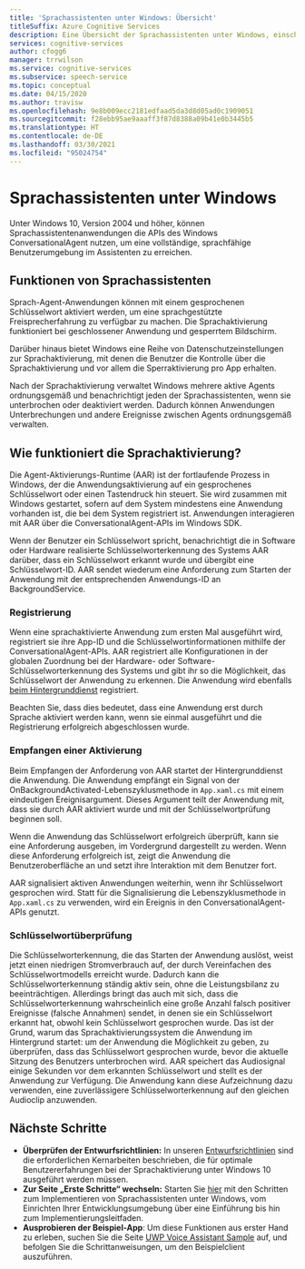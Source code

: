 ```yaml
---
title: 'Sprachassistenten unter Windows: Übersicht'
titleSuffix: Azure Cognitive Services
description: Eine Übersicht der Sprachassistenten unter Windows, einschließlich der verfügbaren Funktionen und Entwicklungsressourcen.
services: cognitive-services
author: cfogg6
manager: trrwilson
ms.service: cognitive-services
ms.subservice: speech-service
ms.topic: conceptual
ms.date: 04/15/2020
ms.author: travisw
ms.openlocfilehash: 9e8b009ecc2181edfaad5da3d8d05ad0c1909051
ms.sourcegitcommit: f28ebb95ae9aaaff3f87d8388a09b41e0b3445b5
ms.translationtype: HT
ms.contentlocale: de-DE
ms.lasthandoff: 03/30/2021
ms.locfileid: "95024754"
---
```

# <a name="voice-assistants-on-windows"></a>Sprachassistenten unter Windows

Unter Windows 10, Version 2004 und höher, können Sprachassistentenanwendungen die APIs des Windows ConversationalAgent nutzen, um eine vollständige, sprachfähige Benutzerumgebung im Assistenten zu erreichen.

## <a name="voice-assistant-features"></a>Funktionen von Sprachassistenten

Sprach-Agent-Anwendungen können mit einem gesprochenen Schlüsselwort aktiviert werden, um eine sprachgestützte Freisprecherfahrung zu verfügbar zu machen. Die Sprachaktivierung funktioniert bei geschlossener Anwendung und gesperrtem Bildschirm.

Darüber hinaus bietet Windows eine Reihe von Datenschutzeinstellungen zur Sprachaktivierung, mit denen die Benutzer die Kontrolle über die Sprachaktivierung und vor allem die Sperraktivierung pro App erhalten.

Nach der Sprachaktivierung verwaltet Windows mehrere aktive Agents ordnungsgemäß und benachrichtigt jeden der Sprachassistenten, wenn sie unterbrochen oder deaktiviert werden. Dadurch können Anwendungen Unterbrechungen und andere Ereignisse zwischen Agents ordnungsgemäß verwalten.

## <a name="how-does-voice-activation-work"></a>Wie funktioniert die Sprachaktivierung?

Die Agent-Aktivierungs-Runtime (AAR) ist der fortlaufende Prozess in Windows, der die Anwendungsaktivierung auf ein gesprochenes Schlüsselwort oder einen Tastendruck hin steuert. Sie wird zusammen mit Windows gestartet, sofern auf dem System mindestens eine Anwendung vorhanden ist, die bei dem System registriert ist. Anwendungen interagieren mit AAR über die ConversationalAgent-APIs im Windows SDK.

Wenn der Benutzer ein Schlüsselwort spricht, benachrichtigt die in Software oder Hardware realisierte Schlüsselworterkennung des Systems AAR darüber, dass ein Schlüsselwort erkannt wurde und übergibt eine Schlüsselwort-ID. AAR sendet wiederum eine Anforderung zum Starten der Anwendung mit der entsprechenden Anwendungs-ID an BackgroundService.

### <a name="registration"></a>Registrierung

Wenn eine sprachaktivierte Anwendung zum ersten Mal ausgeführt wird, registriert sie ihre App-ID und die Schlüsselwortinformationen mithilfe der ConversationalAgent-APIs. AAR registriert alle Konfigurationen in der globalen Zuordnung bei der Hardware- oder Software-Schlüsselworterkennung des Systems und gibt ihr so die Möglichkeit, das Schlüsselwort der Anwendung zu erkennen. Die Anwendung wird ebenfalls [beim Hintergrunddienst](/windows/uwp/launch-resume/register-a-background-task) registriert.

Beachten Sie, dass dies bedeutet, dass eine Anwendung erst durch Sprache aktiviert werden kann, wenn sie einmal ausgeführt und die Registrierung erfolgreich abgeschlossen wurde.

### <a name="receiving-an-activation"></a>Empfangen einer Aktivierung

Beim Empfangen der Anforderung von AAR startet der Hintergrunddienst die Anwendung. Die Anwendung empfängt ein Signal von der OnBackgroundActivated-Lebenszyklusmethode in `App.xaml.cs` mit einem eindeutigen Ereignisargument. Dieses Argument teilt der Anwendung mit, dass sie durch AAR aktiviert wurde und mit der Schlüsselwortprüfung beginnen soll.

Wenn die Anwendung das Schlüsselwort erfolgreich überprüft, kann sie eine Anforderung ausgeben, im Vordergrund dargestellt zu werden. Wenn diese Anforderung erfolgreich ist, zeigt die Anwendung die Benutzeroberfläche an und setzt ihre Interaktion mit dem Benutzer fort.

AAR signalisiert aktiven Anwendungen weiterhin, wenn ihr Schlüsselwort gesprochen wird. Statt für die Signalisierung die Lebenszyklusmethode in `App.xaml.cs` zu verwenden, wird ein Ereignis in den ConversationalAgent-APIs genutzt.

### <a name="keyword-verification"></a>Schlüsselwortüberprüfung

Die Schlüsselworterkennung, die das Starten der Anwendung auslöst, weist jetzt einen niedrigen Stromverbrauch auf, der durch Vereinfachen des Schlüsselwortmodells erreicht wurde. Dadurch kann die Schlüsselworterkennung ständig aktiv sein, ohne die Leistungsbilanz zu beeinträchtigen. Allerdings bringt das auch mit sich, dass die Schlüsselworterkennung wahrscheinlich eine große Anzahl falsch positiver Ereignisse (falsche Annahmen) sendet, in denen sie ein Schlüsselwort erkannt hat, obwohl kein Schlüsselwort gesprochen wurde. Das ist der Grund, warum das Sprachaktivierungssystem die Anwendung im Hintergrund startet: um der Anwendung die Möglichkeit zu geben, zu überprüfen, dass das Schlüsselwort gesprochen wurde, bevor die aktuelle Sitzung des Benutzers unterbrochen wird. AAR speichert das Audiosignal einige Sekunden vor dem erkannten Schlüsselwort und stellt es der Anwendung zur Verfügung. Die Anwendung kann diese Aufzeichnung dazu verwenden, eine zuverlässigere Schlüsselworterkennung auf den gleichen Audioclip anzuwenden.

## <a name="next-steps"></a>Nächste Schritte

- **Überprüfen der Entwurfsrichtlinien:** In unseren [Entwurfsrichtlinien](windows-voice-assistants-best-practices.md) sind die erforderlichen Kernarbeiten beschrieben, die für optimale Benutzererfahrungen bei der Sprachaktivierung unter Windows 10 ausgeführt werden müssen.
- **Zur Seite „Erste Schritte“ wechseln:** Starten Sie [hier](how-to-windows-voice-assistants-get-started.md) mit den Schritten zum Implementieren von Sprachassistenten unter Windows, vom Einrichten Ihrer Entwicklungsumgebung über eine Einführung bis hin zum Implementierungsleitfaden.
- **Ausprobieren der Beispiel-App**: Um diese Funktionen aus erster Hand zu erleben, suchen Sie die Seite [UWP Voice Assistant Sample](windows-voice-assistants-faq.md#the-uwp-voice-assistant-sample) auf, und befolgen Sie die Schrittanweisungen, um den Beispielclient auszuführen.